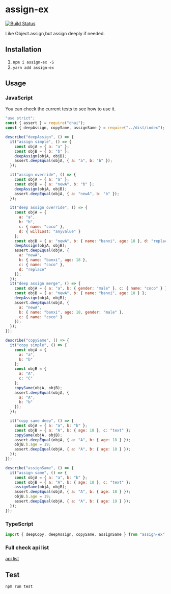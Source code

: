 # assign-ex

[![Build Status](https://travis-ci.org/banxi1988/assign-ex.svg?branch=master)](https://travis-ci.org/banxi1988/assign-ex)

Like Object.assign,but assign deeply if needed.

## Installation

1.  `npm i assign-ex -S`
2.  `yarn add assign-ex`

## Usage

### JavaScript

You can check the current tests to see how to use it.

```js
"use strict";
const { assert } = require("chai");
const { deepAssign, copySame, assignSame } = require("../dist/index");

describe("deepAssign", () => {
  it("assign simple", () => {
    const objA = { a: "a" };
    const objB = { b: "b" };
    deepAssign(objA, objB);
    assert.deepEqual(objA, { a: "a", b: "b" });
  });

  it("assign override", () => {
    const objA = { a: "a" };
    const objB = { a: "newA", b: "b" };
    deepAssign(objA, objB);
    assert.deepEqual(objA, { a: "newA", b: "b" });
  });

  it("deep assign override", () => {
    const objA = {
      a: "a",
      b: "b",
      c: { name: "coco" },
      d: { willLost: "anyvalue" }
    };
    const objB = { a: "newA", b: { name: "banxi", age: 18 }, d: "replace" };
    deepAssign(objA, objB);
    assert.deepEqual(objA, {
      a: "newA",
      b: { name: "banxi", age: 18 },
      c: { name: "coco" },
      d: "replace"
    });
  });
  it("deep assign merge", () => {
    const objA = { a: "a", b: { gender: "male" }, c: { name: "coco" } };
    const objB = { a: "newA", b: { name: "banxi", age: 18 } };
    deepAssign(objA, objB);
    assert.deepEqual(objA, {
      a: "newA",
      b: { name: "banxi", age: 18, gender: "male" },
      c: { name: "coco" }
    });
  });
});

describe("copySame", () => {
  it("copy simple", () => {
    const objA = {
      a: "a",
      b: "b"
    };
    const objB = {
      a: "A",
      c: "C"
    };
    copySame(objA, objB);
    assert.deepEqual(objA, {
      a: "A",
      b: "b"
    });
  });

  it("copy same deep", () => {
    const objA = { a: "a", b: "b" };
    const objB = { a: "A", b: { age: 18 }, c: "text" };
    copySame(objA, objB);
    assert.deepEqual(objA, { a: "A", b: { age: 18 } });
    objB.b.age = 19;
    assert.deepEqual(objA, { a: "A", b: { age: 18 } });
  });
});

describe("assignSame", () => {
  it("assign same", () => {
    const objA = { a: "a", b: "b" };
    const objB = { a: "A", b: { age: 18 }, c: "text" };
    assignSame(objA, objB);
    assert.deepEqual(objA, { a: "A", b: { age: 18 } });
    objB.b.age = 19;
    assert.deepEqual(objA, { a: "A", b: { age: 19 } });
  });
});
```

### TypeScript

```ts
import { deepCopy, deepAssign, copySame, assignSame } from "assign-ex";
```

### Full check api list

[api list](https://github.com/banxi1988/assign-ex/blob/master/dist/index.d.ts)

## Test

`npm run test`

